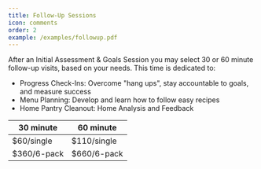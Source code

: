 ```yaml
---
title: Follow-Up Sessions
icon: comments
order: 2
example: /examples/followup.pdf
---
```


After an Initial Assessment & Goals Session you may select 30 or 60 minute follow-up visits, based on your needs. This time is dedicated to:

* Progress Check-Ins: Overcome "hang ups", stay accountable to goals, and measure success
* Menu Planning: Develop and learn how to follow easy recipes
* Home Pantry Cleanout: Home Analysis and Feedback

| 30 minute | 60 minute |
|---|---|
| $60/single | $110/single |
| $360/6-pack | $660/6-pack |
